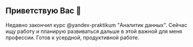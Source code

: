 ## Приветствую Вас 👋

Недавно закончил курс @yandex-praktikum "Аналитик данных". Сейчас ищу работу и планирую развиваться дальше в этой важной для меня профессии. Готов к усердной, продуктивной работе.
